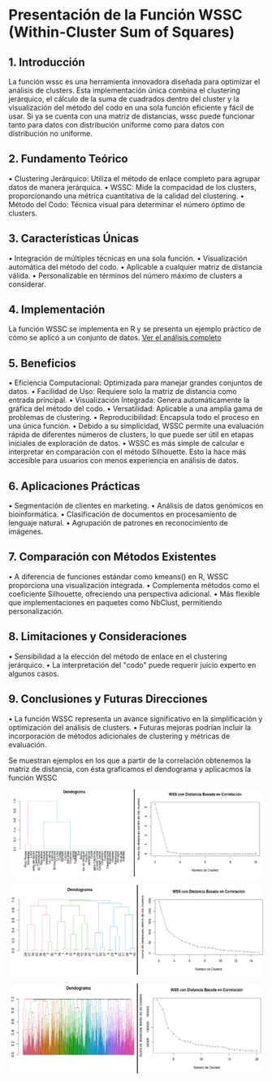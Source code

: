 # Presentación de la Función WSSC (Within-Cluster Sum of Squares)

## 1. Introducción
La función wssc es una herramienta innovadora diseñada para optimizar el análisis de clusters. 
Esta implementación única combina el clustering jerárquico, el cálculo de la suma de cuadrados dentro del cluster y la visualización del método del codo en una sola función eficiente y fácil de usar.
Si ya se cuenta con una matriz de distancias, wssc puede funcionar tanto para datos con distribución uniforme como para datos con distribución no uniforme.

## 2. Fundamento Teórico
•	Clustering Jerárquico: Utiliza el método de enlace completo para agrupar datos de manera jerárquica.
•	WSSC: Mide la compacidad de los clusters, proporcionando una métrica cuantitativa de la calidad del clustering.
•	Método del Codo: Técnica visual para determinar el número óptimo de clusters.

## 3. Características Únicas
•	Integración de múltiples técnicas en una sola función.
•	Visualización automática del método del codo.
•	Aplicable a cualquier matriz de distancia válida.
•	Personalizable en términos del número máximo de clusters a considerar.

## 4. Implementación
La función WSSC se implementa en R y se presenta un ejemplo práctico de cómo se aplicó a un conjunto de datos.
[Ver el análisis completo](https://GONZALOCACERES2004.github.io/Funcion-WSSC/WSSC.html)

## 5. Beneficios
•	Eficiencia Computacional: Optimizada para manejar grandes conjuntos de datos.
•	Facilidad de Uso: Requiere solo la matriz de distancia como entrada principal.
•	Visualización Integrada: Genera automáticamente la gráfica del método del codo.
•	Versatilidad: Aplicable a una amplia gama de problemas de clustering.
•	Reproducibilidad: Encapsula todo el proceso en una única función.
•	Debido a su simplicidad, WSSC permite una evaluación rápida de diferentes números de clusters, lo que puede ser útil en etapas iniciales de exploración de datos.
•	WSSC es más simple de calcular e interpretar en comparación con el método Silhouette. Esto la hace más accesible para usuarios con menos experiencia en análisis de datos.

## 6. Aplicaciones Prácticas
•	Segmentación de clientes en marketing.
•	Análisis de datos genómicos en bioinformática.
•	Clasificación de documentos en procesamiento de lenguaje natural.
•	Agrupación de patrones en reconocimiento de imágenes.

## 7. Comparación con Métodos Existentes
•	A diferencia de funciones estándar como kmeans() en R, WSSC proporciona una visualización integrada.
•	Complementa métodos como el coeficiente Silhouette, ofreciendo una perspectiva adicional.
•	Más flexible que implementaciones en paquetes como NbClust, permitiendo personalización.

## 8. Limitaciones y Consideraciones
•	Sensibilidad a la elección del método de enlace en el clustering jerárquico.
•	La interpretación del "codo" puede requerir juicio experto en algunos casos.

## 9. Conclusiones y Futuras Direcciones
•	La función WSSC representa un avance significativo en la simplificación y optimización del análisis de clusters.
•	Futuras mejoras podrían incluir la incorporación de métodos adicionales de clustering y métricas de evaluación.

Se muestran ejemplos en los que a partir de la correlación obtenemos la matriz de distancia, con ésta graficamos el dendograma y aplicacmos la función WSSC   

![Gráfico de Ejemplo](Grafica1.png)


![Gráfico de Ejemplo](Grafica2.png)


![Gráfico de Ejemplo](Grafica3.png)

